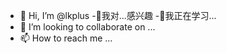 - 👋 Hi, I’m @lkplus
-👀我对...感兴趣
-🌱我正在学习...
- 💞️ I’m looking to collaborate on ...
- 📫 How to reach me ...

<!---
lkplus/lkplus is a ✨ special ✨ repository because its `README.md` (this file) appears on your GitHub profile.
You can click the Preview link to take a look at your changes.
--->
